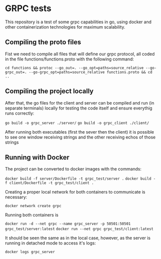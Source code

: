 # GRPC tests
This repository is a test of some grpc capabilities in go, using docker and other containerization technologies for maximum scalability.

## Compiling the proto files
Fist we need to compile all files that will define our grpc protocol, all coded in the file functions/functions.proto with the following command:

`cd functions && protoc --go_out=. --go_opt=paths=source_relative --go-grpc_out=. --go-grpc_opt=paths=source_relative functions.proto && cd ..`

## Compiling the project locally
After that, the go files for the client and server can be compiled and run (in separate terminals) locally for testing the code itself and ensure everythig runs correctly:

`go build -o grpc_server ./server/`
`go build -o grpc_client ./client/`

After running both executables (first the sever then the client) it is possible to see one window receiving strings and the other receiving echos of those strings 

## Running with Docker
The project can be converted to docker images with the commands:

`docker build -f server/Dockerfile -t grpc_test/server .`
`docker build -f client/Dockerfile -t grpc_test/client .`

Creating a proper local network for both containers to communicate is necessary:

`docker network create grpc`

Running both containers is 

`docker run -d --net grpc --name grpc_server -p 50501:50501 grpc_test/server:latest`
`docker run --net grpc grpc_test/client:latest`

It should be seen the same as in the local case, however, as the server is running in detached mode to access it's logs:

`docker logs grpc_server`